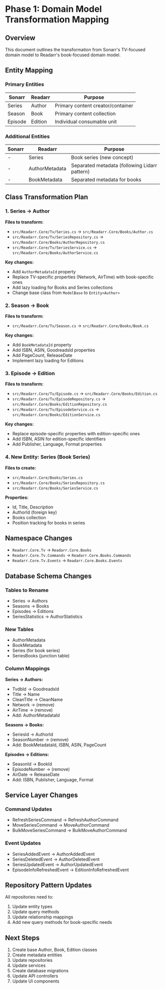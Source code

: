 # Phase 1: Domain Model Transformation Mapping

## Overview
This document outlines the transformation from Sonarr's TV-focused domain model to Readarr's book-focused domain model.

## Entity Mapping

### Primary Entities
| Sonarr | Readarr | Purpose |
|--------|---------|---------|
| Series | Author | Primary content creator/container |
| Season | Book | Primary content collection |
| Episode | Edition | Individual consumable unit |

### Additional Entities
| Sonarr | Readarr | Purpose |
|--------|---------|---------|
| - | Series | Book series (new concept) |
| - | AuthorMetadata | Separated metadata (following Lidarr pattern) |
| - | BookMetadata | Separated metadata for books |

## Class Transformation Plan

### 1. Series → Author
**Files to transform:**
- `src/Readarr.Core/Tv/Series.cs` → `src/Readarr.Core/Books/Author.cs`
- `src/Readarr.Core/Tv/SeriesRepository.cs` → `src/Readarr.Core/Books/AuthorRepository.cs`
- `src/Readarr.Core/Tv/SeriesService.cs` → `src/Readarr.Core/Books/AuthorService.cs`

**Key changes:**
- Add `AuthorMetadataId` property
- Replace TV-specific properties (Network, AirTime) with book-specific ones
- Add lazy loading for Books and Series collections
- Change base class from `ModelBase` to `Entity<Author>`

### 2. Season → Book
**Files to transform:**
- `src/Readarr.Core/Tv/Season.cs` → `src/Readarr.Core/Books/Book.cs`

**Key changes:**
- Add `BookMetadataId` property
- Add ISBN, ASIN, GoodreadsId properties
- Add PageCount, ReleaseDate
- Implement lazy loading for Editions

### 3. Episode → Edition
**Files to transform:**
- `src/Readarr.Core/Tv/Episode.cs` → `src/Readarr.Core/Books/Edition.cs`
- `src/Readarr.Core/Tv/EpisodeRepository.cs` → `src/Readarr.Core/Books/EditionRepository.cs`
- `src/Readarr.Core/Tv/EpisodeService.cs` → `src/Readarr.Core/Books/EditionService.cs`

**Key changes:**
- Replace episode-specific properties with edition-specific ones
- Add ISBN, ASIN for edition-specific identifiers
- Add Publisher, Language, Format properties

### 4. New Entity: Series (Book Series)
**Files to create:**
- `src/Readarr.Core/Books/Series.cs`
- `src/Readarr.Core/Books/SeriesRepository.cs`
- `src/Readarr.Core/Books/SeriesService.cs`

**Properties:**
- Id, Title, Description
- AuthorId (foreign key)
- Books collection
- Position tracking for books in series

## Namespace Changes
- `Readarr.Core.Tv` → `Readarr.Core.Books`
- `Readarr.Core.Tv.Commands` → `Readarr.Core.Books.Commands`
- `Readarr.Core.Tv.Events` → `Readarr.Core.Books.Events`

## Database Schema Changes
### Tables to Rename
- Series → Authors
- Seasons → Books  
- Episodes → Editions
- SeriesStatistics → AuthorStatistics

### New Tables
- AuthorMetadata
- BookMetadata
- Series (for book series)
- SeriesBooks (junction table)

### Column Mappings
**Series → Authors:**
- TvdbId → GoodreadsId
- Title → Name
- CleanTitle → CleanName
- Network → (remove)
- AirTime → (remove)
- Add: AuthorMetadataId

**Seasons → Books:**
- SeriesId → AuthorId
- SeasonNumber → (remove)
- Add: BookMetadataId, ISBN, ASIN, PageCount

**Episodes → Editions:**
- SeasonId → BookId
- EpisodeNumber → (remove)
- AirDate → ReleaseDate
- Add: ISBN, Publisher, Language, Format

## Service Layer Changes
### Command Updates
- RefreshSeriesCommand → RefreshAuthorCommand
- MoveSeriesCommand → MoveAuthorCommand
- BulkMoveSeriesCommand → BulkMoveAuthorCommand

### Event Updates
- SeriesAddedEvent → AuthorAddedEvent
- SeriesDeletedEvent → AuthorDeletedEvent
- SeriesUpdatedEvent → AuthorUpdatedEvent
- EpisodeInfoRefreshedEvent → EditionInfoRefreshedEvent

## Repository Pattern Updates
All repositories need to:
1. Update entity types
2. Update query methods
3. Update relationship mappings
4. Add new query methods for book-specific needs

## Next Steps
1. Create base Author, Book, Edition classes
2. Create metadata entities
3. Update repositories
4. Update services
5. Create database migrations
6. Update API controllers
7. Update UI components